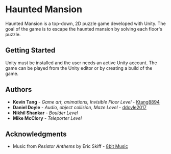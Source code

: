 # Haunted Mansion

Haunted Mansion is a top-down, 2D puzzle game developed with Unity. The goal of the game is to escape the haunted mansion by solving each floor's puzzle. 

## Getting Started

Unity must be installed and the user needs an active Unity account. The game can be played from the Unity editor or by creating a build of the game. 

## Authors

* **Kevin Tang** - *Game art, animations, Invisible Floor Level* - [Ktang8894](https://github.com/Ktang8894)
* **Daniel Doyle** - *Audio, object collision, Maze Level* - [ddoyle2017](https://github.com/ddoyle2017)
* **Nikhil Shankar** - *Boulder Level*
* **Mike McClory** - *Teleporter Level*


## Acknowledgments

* Music from *Resistor Anthems* by Eric Skiff - [8bit Music](http://ericskiff.com/music/)  
